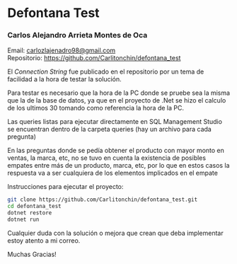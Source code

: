 # Defontana Test
### Carlos Alejandro Arrieta Montes de Oca
Email: <a href="mailto:carlozlajenadro98@gmail.com">carlozlajenadro98@gmail.com</a>
</br>
Repositorio: https://github.com/Carlitonchin/defontana_test

El <i>Connection String</i> fue publicado en el repositorio por un tema de facilidad a la hora de testar la solución.

 Para testar es necesario que la hora de la PC donde se pruebe sea la misma que la de la base de datos, ya que en el proyecto de .Net se hizo el calculo de los ultimos 30 tomando como referencia la hora de la PC.

 Las queries listas para ejecutar directamente en SQL Management Studio se encuentran dentro de la carpeta queries (hay un archivo para cada pregunta)

 En las preguntas donde se pedía obtener el producto con mayor monto en ventas, la marca, etc, no se tuvo en cuenta la existencia de posibles empates entre más de un producto, marca, etc, por lo que en estos casos la respuesta va a ser cualquiera de los elementos implicados en el empate

 Instrucciones para ejecutar el proyecto:
 ```bash
 git clone https://github.com/Carlitonchin/defontana_test.git
 cd defontana_test
 dotnet restore
 dotnet run
 ``` 

Cualquier duda con la solución o mejora que crean que deba implementar estoy atento a mi correo.

Muchas Gracias!